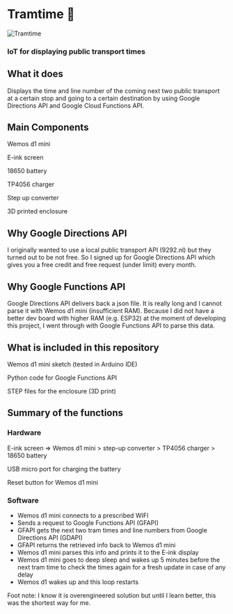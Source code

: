 # Tramtime 🚋
![Tramtime](https://user-images.githubusercontent.com/97253116/148444243-2cc14ea0-9393-4980-9913-b5c71a78c1a7.png)


### IoT for displaying public transport times


## What it does 

Displays the time and line number of the coming next two public transport at a certain stop and going to a certain destination by using Google Directions API and Google Cloud Functions API. 

## Main Components

Wemos d1 mini

E-ink screen

18650 battery

TP4056 charger

Step up converter

3D printed enclosure


## Why Google Directions API

I originally wanted to use a local public transport API (9292.nl) but they turned out to be not free. So I signed up for Google Directions API which gives you a free credit and free request (under limit) every month. 

## Why Google Functions API

Google Directions API delivers back a json file. It is really long and I cannot parse it with Wemos d1 mini (insufficient RAM). Because I did not have a better dev board with higher RAM (e.g. ESP32) at the moment of developing this project, I went through with Google Functions API to parse this data. 

## What is included in this repository

Wemos d1 mini sketch (tested in Arduino IDE) 

Python code for Google Functions API

STEP files for the enclosure (3D print) 

## Summary of the functions

### Hardware
E-ink screen => Wemos d1 mini > step-up converter > TP4056 charger > 18650 battery

USB micro port for charging the battery

Reset button for Wemos d1 mini

### Software

* Wemos d1 mini connects to a prescribed WIFI
* Sends a request to Google Functions API (GFAPI)
* GFAPI gets the next two tram times and line numbers from Google Directions API (GDAPI)
* GFAPI returns the retrieved info back to Wemos d1 mini
* Wemos d1 mini parses this info and prints it to the E-ink display
* Wemos d1 mini goes to deep sleep and wakes up 5 minutes before the next tram time to check the times again for a fresh update in case of any delay
* Wemos d1 wakes up and this loop restarts


Foot note: I know it is overengineered solution but until I learn better, this was the shortest way for me. 
